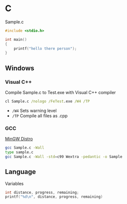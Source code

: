 # C

Sample.c

```c
#include <stdio.h>

int main()
{
    printf("hello there person");
}
```

## Windows

### Visual C++

Compile Sample.c to Test.exe with Visual C++ compiler

```bat
cl Sample.c /nologo /FeTest.exe /W4 /TP
```

- `/W4` Sets warning level
- `/TP` Compile all files as .cpp

### GCC

[MinGW Distro](https://nuwen.net/mingw.html)

```bash
gcc Sample.c -Wall
type sample.c
gcc Sample.c -Wall -std=c99 Wextra -pedantic -o Sample
```

## Language

Variables

```c
int distance, progress, remaining;
printf("%d\n", distance, progress, remaining)
```
